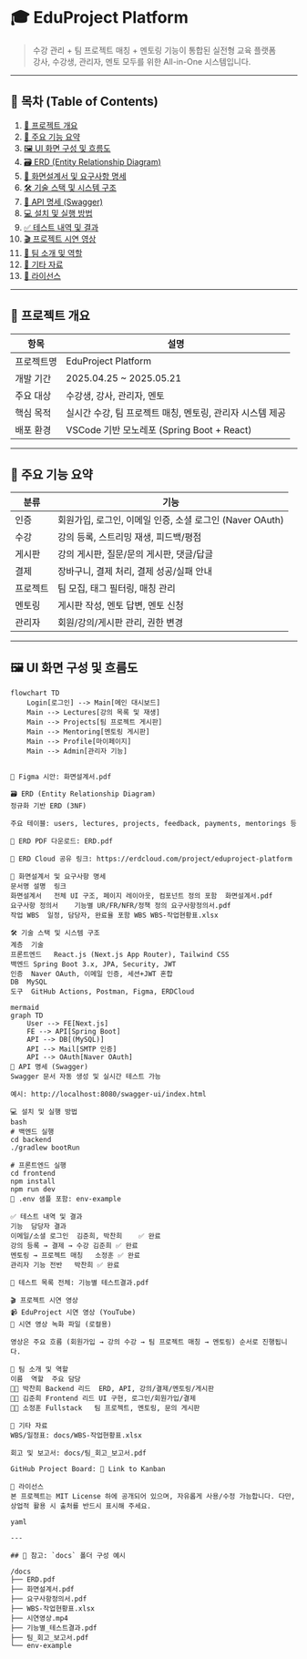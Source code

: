 # 🎓 EduProject Platform

> 수강 관리 + 팀 프로젝트 매칭 + 멘토링 기능이 통합된 실전형 교육 플랫폼  
> 강사, 수강생, 관리자, 멘토 모두를 위한 All-in-One 시스템입니다.

---

## 📌 목차 (Table of Contents)

1. [📖 프로젝트 개요](#📖-프로젝트-개요)
2. [🚀 주요 기능 요약](#🚀-주요-기능-요약)
3. [🖼️ UI 화면 구성 및 흐름도](#🖼️-ui-화면-구성-및-흐름도)
4. [🗃️ ERD (Entity Relationship Diagram)](#🗃️-erd-entity-relationship-diagram)
5. [📄 화면설계서 및 요구사항 명세](#📄-화면설계서-및-요구사항-명세)
6. [🛠 기술 스택 및 시스템 구조](#🛠-기술-스택-및-시스템-구조)
7. [📡 API 명세 (Swagger)](#📡-api-명세-swagger)
8. [💻 설치 및 실행 방법](#💻-설치-및-실행-방법)
9. [✅ 테스트 내역 및 결과](#✅-테스트-내역-및-결과)
10. [🎬 프로젝트 시연 영상](#🎬-프로젝트-시연-영상)
11. [👥 팀 소개 및 역할](#👥-팀-소개-및-역할)
12. [📎 기타 자료](#📎-기타-자료)
13. [📄 라이선스](#📄-라이선스)

---

## 📖 프로젝트 개요

| 항목 | 설명 |
|------|------|
| 프로젝트명 | EduProject Platform |
| 개발 기간 | 2025.04.25 ~ 2025.05.21 |
| 주요 대상 | 수강생, 강사, 관리자, 멘토 |
| 핵심 목적 | 실시간 수강, 팀 프로젝트 매칭, 멘토링, 관리자 시스템 제공 |
| 배포 환경 | VSCode 기반 모노레포 (Spring Boot + React) |

---

## 🚀 주요 기능 요약

| 분류 | 기능 |
|------|------|
| 인증 | 회원가입, 로그인, 이메일 인증, 소셜 로그인 (Naver OAuth) |
| 수강 | 강의 등록, 스트리밍 재생, 피드백/평점 |
| 게시판 | 강의 게시판, 질문/문의 게시판, 댓글/답글 |
| 결제 | 장바구니, 결제 처리, 결제 성공/실패 안내 |
| 프로젝트 | 팀 모집, 태그 필터링, 매칭 관리 |
| 멘토링 | 게시판 작성, 멘토 답변, 멘토 신청 |
| 관리자 | 회원/강의/게시판 관리, 권한 변경 |

---

## 🖼️ UI 화면 구성 및 흐름도

```mermaid
flowchart TD
    Login[로그인] --> Main[메인 대시보드]
    Main --> Lectures[강의 목록 및 재생]
    Main --> Projects[팀 프로젝트 게시판]
    Main --> Mentoring[멘토링 게시판]
    Main --> Profile[마이페이지]
    Main --> Admin[관리자 기능]


📎 Figma 시안: 화면설계서.pdf

🗃️ ERD (Entity Relationship Diagram)
정규화 기반 ERD (3NF)

주요 테이블: users, lectures, projects, feedback, payments, mentorings 등

📎 ERD PDF 다운로드: ERD.pdf

📎 ERD Cloud 공유 링크: https://erdcloud.com/project/eduproject-platform

📄 화면설계서 및 요구사항 명세
문서명	설명	링크
화면설계서	전체 UI 구조, 페이지 레이아웃, 컴포넌트 정의 포함	화면설계서.pdf
요구사항 정의서	기능별 UR/FR/NFR/정책 정의	요구사항정의서.pdf
작업 WBS	일정, 담당자, 완료율 포함 WBS	WBS-작업현황표.xlsx

🛠 기술 스택 및 시스템 구조
계층	기술
프론트엔드	React.js (Next.js App Router), Tailwind CSS
백엔드	Spring Boot 3.x, JPA, Security, JWT
인증	Naver OAuth, 이메일 인증, 세션+JWT 혼합
DB	MySQL
도구	GitHub Actions, Postman, Figma, ERDCloud

mermaid
graph TD
    User --> FE[Next.js]
    FE --> API[Spring Boot]
    API --> DB[(MySQL)]
    API --> Mail[SMTP 인증]
    API --> OAuth[Naver OAuth]
📡 API 명세 (Swagger)
Swagger 문서 자동 생성 및 실시간 테스트 가능

예시: http://localhost:8080/swagger-ui/index.html

💻 설치 및 실행 방법
bash
# 백엔드 실행
cd backend
./gradlew bootRun

# 프론트엔드 실행
cd frontend
npm install
npm run dev
📎 .env 샘플 포함: env-example

✅ 테스트 내역 및 결과
기능	담당자	결과
이메일/소셜 로그인	김준희, 박찬희	✅ 완료
강의 등록 → 결제 → 수강	김준희	✅ 완료
멘토링 → 프로젝트 매칭	소정훈	✅ 완료
관리자 기능 전반	박찬희	✅ 완료

📎 테스트 목록 전체: 기능별 테스트결과.pdf

🎬 프로젝트 시연 영상
📹 EduProject 시연 영상 (YouTube)
📎 시연 영상 녹화 파일 (로컬용)

영상은 주요 흐름 (회원가입 → 강의 수강 → 팀 프로젝트 매칭 → 멘토링) 순서로 진행됩니다.

👥 팀 소개 및 역할
이름	역할	주요 담당
🧑‍💻 박찬희	Backend 리드	ERD, API, 강의/결제/멘토링/게시판
👩‍💻 김준희	Frontend 리드	UI 구현, 로그인/회원가입/결제
👨‍💻 소정훈	Fullstack	팀 프로젝트, 멘토링, 문의 게시판

📎 기타 자료
WBS/일정표: docs/WBS-작업현황표.xlsx

회고 및 보고서: docs/팀_회고_보고서.pdf

GitHub Project Board: 🔗 Link to Kanban

📄 라이선스
본 프로젝트는 MIT License 하에 공개되어 있으며, 자유롭게 사용/수정 가능합니다. 다만, 상업적 활용 시 출처를 반드시 표시해 주세요.

yaml

---

## 📌 참고: `docs` 폴더 구성 예시

/docs
├── ERD.pdf
├── 화면설계서.pdf
├── 요구사항정의서.pdf
├── WBS-작업현황표.xlsx
├── 시연영상.mp4
├── 기능별_테스트결과.pdf
├── 팀_회고_보고서.pdf
└── env-example
